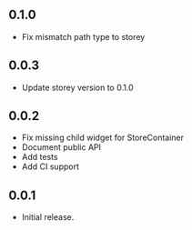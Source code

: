 ## 0.1.0
* Fix mismatch path type to storey

## 0.0.3
* Update storey version to 0.1.0

## 0.0.2
* Fix missing child widget for StoreContainer
* Document public API
* Add tests
* Add CI support

## 0.0.1

* Initial release.
